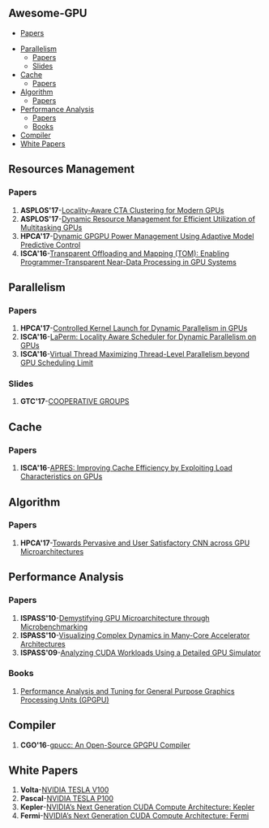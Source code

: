 Awesome-GPU
----


<!-- toc -->

  * [Papers](#papers)
- [Parallelism](#parallelism)
  * [Papers](#papers-1)
  * [Slides](#slides)
- [Cache](#cache)
  * [Papers](#papers-2)
- [Algorithm](#algorithm)
  * [Papers](#papers-3)
- [Performance Analysis](#performance-analysis)
  * [Papers](#papers-4)
  * [Books](#books)
- [Compiler](#compiler)
- [White Papers](#white-papers)

<!-- tocstop -->

## Resources Management

### Papers

1. **ASPLOS'17**-[Locality-Aware CTA Clustering for Modern GPUs](http://dl.acm.org/citation.cfm?id=3037709)
2. **ASPLOS'17**-[Dynamic Resource Management for Efficient Utilization of Multitasking GPUs](http://dl.acm.org/citation.cfm?id=3037707)
4. **HPCA'17**-[Dynamic GPGPU Power Management Using Adaptive Model Predictive Control](http://ieeexplore.ieee.org/document/7920860/)
5. **ISCA'16**-[Transparent Offloading and Mapping (TOM): Enabling Programmer-Transparent Near-Data Processing in GPU Systems](http://ieeexplore.ieee.org/document/7551394/)

## Parallelism

### Papers

1. **HPCA'17**-[Controlled Kernel Launch for Dynamic Parallelism in GPUs](http://ieeexplore.ieee.org/document/7920863/)
2. **ISCA'16**-[LaPerm: Locality Aware Scheduler for Dynamic Parallelism on GPUs](http://ieeexplore.ieee.org/document/7551424/)
3. **ISCA'16**-[Virtual Thread Maximizing Thread-Level Parallelism beyond GPU Scheduling Limit](http://ieeexplore.ieee.org/document/7551426/)

### Slides

1. **GTC'17**-[COOPERATIVE GROUPS](http://on-demand.gputechconf.com/gtc/2017/presentation/s7622-Kyrylo-perelygin-robust-and-scalable-cuda.pdf)

## Cache

### Papers

1. **ISCA'16**-[APRES: Improving Cache Efficiency by Exploiting Load Characteristics on GPUs](http://ieeexplore.ieee.org/document/7551393/)

## Algorithm

### Papers

1. **HPCA'17**-[Towards Pervasive and User Satisfactory CNN across GPU Microarchitectures](http://ieeexplore.ieee.org/document/7920809/)

## Performance Analysis

### Papers

1. **ISPASS'10**-[Demystifying GPU Microarchitecture through Microbenchmarking](http://ieeexplore.ieee.org/document/5452013/)
2. **ISPASS'10**-[Visualizing Complex Dynamics in Many-Core Accelerator Architectures](http://ieeexplore.ieee.org/document/5452029/)
3. **ISPASS'09**-[Analyzing CUDA Workloads Using a Detailed GPU Simulator](http://ieeexplore.ieee.org/abstract/document/4919648/)

### Books

1. [Performance Analysis and Tuning for General Purpose Graphics Processing Units (GPGPU)](http://ieeexplore.ieee.org/xpl/articleDetails.jsp?arnumber=6812836&newsearch=true&queryText=Performance%20Analysis%20and%20Tuning%20for%20General%20Purpose%20Graphics%20Processing%20Units%2038%20.LB.GPGPU.RB.)

## Compiler

1. **CGO'16**-[gpucc: An Open-Source GPGPU Compiler](http://dl.acm.org/citation.cfm?id=2854041)

## White Papers

1. **Volta**-[NVIDIA TESLA V100](http://www.nvidia.com/object/volta-architecture-whitepaper.html)
2. **Pascal**-[NVIDIA TESLA P100](http://www.nvidia.com/object/gpu-architecture.html)
3. **Kepler**-[NVIDIA’s Next Generation CUDA Compute Architecture: Kepler](https://www.nvidia.com/content/PDF/kepler/NVIDIA-Kepler-GK110-Architecture-Whitepaper.pdf)
4. **Fermi**-[NVIDIA’s Next Generation CUDA Compute Architecture: Fermi](https://www.nvidia.com/content/PDF/fermi_white_papers/NVIDIA_Fermi_Compute_Architecture_Whitepaper.pdf)
